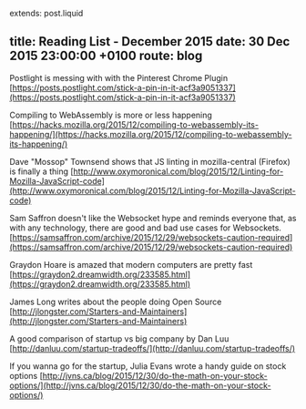 extends: post.liquid

title:   Reading List - December 2015
date:    30 Dec 2015 23:00:00 +0100
route: blog
---

Postlight is messing with with the Pinterest Chrome Plugin [https://posts.postlight.com/stick-a-pin-in-it-acf3a9051337](https://posts.postlight.com/stick-a-pin-in-it-acf3a9051337)

Compiling to WebAssembly is more or less happening [https://hacks.mozilla.org/2015/12/compiling-to-webassembly-its-happening/](https://hacks.mozilla.org/2015/12/compiling-to-webassembly-its-happening/)

Dave "Mossop" Townsend shows that JS linting in mozilla-central (Firefox) is finally a thing [http://www.oxymoronical.com/blog/2015/12/Linting-for-Mozilla-JavaScript-code](http://www.oxymoronical.com/blog/2015/12/Linting-for-Mozilla-JavaScript-code)

Sam Saffron doesn't like the Websocket hype and reminds everyone that, as with any technology, there are good and bad use cases for Websockets. [https://samsaffron.com/archive/2015/12/29/websockets-caution-required](https://samsaffron.com/archive/2015/12/29/websockets-caution-required)

Graydon Hoare is amazed that modern computers are pretty fast [https://graydon2.dreamwidth.org/233585.html](https://graydon2.dreamwidth.org/233585.html)

James Long writes about the people doing Open Source [http://jlongster.com/Starters-and-Maintainers](http://jlongster.com/Starters-and-Maintainers)

A good comparison of startup vs big company by Dan Luu [http://danluu.com/startup-tradeoffs/](http://danluu.com/startup-tradeoffs/)

If you wanna go for the startup, Julia Evans wrote a handy guide on stock options [http://jvns.ca/blog/2015/12/30/do-the-math-on-your-stock-options/](http://jvns.ca/blog/2015/12/30/do-the-math-on-your-stock-options/)

